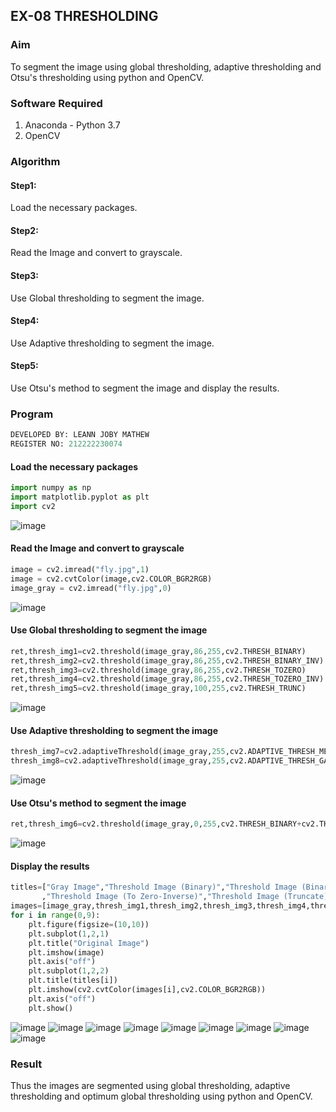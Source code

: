 ## EX-08 THRESHOLDING
### Aim
To segment the image using global thresholding, adaptive thresholding and Otsu's thresholding using python and OpenCV.


### Software Required
1. Anaconda - Python 3.7
2. OpenCV
 
### Algorithm
#### Step1:
Load the necessary packages.
#### Step2:
Read the Image and convert to grayscale.
#### Step3:
Use Global thresholding to segment the image.
#### Step4:
Use Adaptive thresholding to segment the image.
#### Step5:
Use Otsu's method to segment the image and display the results.
### Program
```python
DEVELOPED BY: LEANN JOBY MATHEW
REGISTER NO: 212222230074
```
#### Load the necessary packages
```python
import numpy as np
import matplotlib.pyplot as plt
import cv2
```
![image](https://github.com/Leann4468/THRESHOLDING-/assets/121165979/ade885de-1971-4946-b85c-4b3b746b1bc7)


#### Read the Image and convert to grayscale
```python
image = cv2.imread("fly.jpg",1)
image = cv2.cvtColor(image,cv2.COLOR_BGR2RGB)
image_gray = cv2.imread("fly.jpg",0)
```
![image](https://github.com/Leann4468/THRESHOLDING-/assets/121165979/bfea381a-2b43-4ada-9fdc-78072e1e01f1)

#### Use Global thresholding to segment the image
```python
ret,thresh_img1=cv2.threshold(image_gray,86,255,cv2.THRESH_BINARY)
ret,thresh_img2=cv2.threshold(image_gray,86,255,cv2.THRESH_BINARY_INV)
ret,thresh_img3=cv2.threshold(image_gray,86,255,cv2.THRESH_TOZERO)
ret,thresh_img4=cv2.threshold(image_gray,86,255,cv2.THRESH_TOZERO_INV)
ret,thresh_img5=cv2.threshold(image_gray,100,255,cv2.THRESH_TRUNC)
```
![image](https://github.com/Leann4468/THRESHOLDING-/assets/121165979/64aca85b-a708-43a4-b98c-2035cd00ddfb)

#### Use Adaptive thresholding to segment the image
```python
thresh_img7=cv2.adaptiveThreshold(image_gray,255,cv2.ADAPTIVE_THRESH_MEAN_C,cv2.THRESH_BINARY,11,2)
thresh_img8=cv2.adaptiveThreshold(image_gray,255,cv2.ADAPTIVE_THRESH_GAUSSIAN_C,cv2.THRESH_BINARY,11,2)
```
![image](https://github.com/Leann4468/THRESHOLDING-/assets/121165979/a0324aee-94e5-4a29-bb06-ab7e8ae8ca8b)

#### Use Otsu's method to segment the image 
```python
ret,thresh_img6=cv2.threshold(image_gray,0,255,cv2.THRESH_BINARY+cv2.THRESH_OTSU)
```
![image](https://github.com/Leann4468/THRESHOLDING-/assets/121165979/204d0c97-dabb-465b-82c5-83e7e07dd82d)

#### Display the results
```python
titles=["Gray Image","Threshold Image (Binary)","Threshold Image (Binary Inverse)","Threshold Image (To Zero)"
       ,"Threshold Image (To Zero-Inverse)","Threshold Image (Truncate)","Otsu","Adaptive Threshold (Mean)","Adaptive Threshold (Gaussian)"]
images=[image_gray,thresh_img1,thresh_img2,thresh_img3,thresh_img4,thresh_img5,thresh_img6,thresh_img7,thresh_img8]
for i in range(0,9):
    plt.figure(figsize=(10,10))
    plt.subplot(1,2,1)
    plt.title("Original Image")
    plt.imshow(image)
    plt.axis("off")
    plt.subplot(1,2,2)
    plt.title(titles[i])
    plt.imshow(cv2.cvtColor(images[i],cv2.COLOR_BGR2RGB))
    plt.axis("off")
    plt.show()
```
![image](https://github.com/Leann4468/THRESHOLDING-/assets/121165979/c1372400-20d9-4765-8947-b56f75d98f91)
![image](https://github.com/Leann4468/THRESHOLDING-/assets/121165979/2c2a4f8c-8e10-4781-b665-ea9f9f859e0c)
![image](https://github.com/Leann4468/THRESHOLDING-/assets/121165979/0dd7fa59-0850-412e-a215-7abaf9b5f316)
![image](https://github.com/Leann4468/THRESHOLDING-/assets/121165979/dfcc7e31-32b0-43ee-af80-24813dbb77f2)
![image](https://github.com/Leann4468/THRESHOLDING-/assets/121165979/1e7067cb-946f-4f1f-97ad-c95d74718402)
![image](https://github.com/Leann4468/THRESHOLDING-/assets/121165979/5293a1bb-83b7-4bbe-9049-bdef4f66ba83)
![image](https://github.com/Leann4468/THRESHOLDING-/assets/121165979/7f5b7b49-5b0c-4a29-bd99-47c971021c41)
![image](https://github.com/Leann4468/THRESHOLDING-/assets/121165979/8d9de148-28f4-4a03-afe6-319e72452629)
![image](https://github.com/Leann4468/THRESHOLDING-/assets/121165979/f0b4bef9-1c5d-4da4-bf61-6a9f9c4904d1)


### Result
Thus the images are segmented using global thresholding, adaptive thresholding and optimum global thresholding using python and OpenCV.
